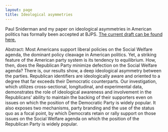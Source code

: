 ```yaml
---
layout: page
title: Ideological asymmetries
---
```


Paul Sniderman and my paper on ideological asymmetries in American politics has formally been accepted at BJPS. [The current draft can be found here.](https://dl.dropboxusercontent.com/u/42416194/published/The%20Ideological%20Asymmetry%20of%20the%20American%20Party%20System%20fin.docx)

Abstract:
Most Americans support liberal policies on the Social Welfare agenda, the dominant policy cleavage in American politics. Yet, a striking feature of the American party system is its tendency to equilibrium. How, then, does the Republican Party minimize defection on the Social Welfare agenda? There is, our results show, a deep ideological asymmetry between the parties. Republican identifiers are ideologically aware and oriented to a degree that far exceeds their Democratic counterparts. Our investigation, which utilizes cross-sectional, longitudinal, and experimental data, demonstrates the role of ideological awareness and involvement in the Republicans’ ability to maintain the backing of their supporters even on issues on which the position of the Democratic Party is widely popular. It also exposes two mechanisms, party branding and the use of the status quo as a focal point, by which Democrats retain or rally support on those issues on the Social Welfare agenda on which the position of the Republican Party is widely popular. 
